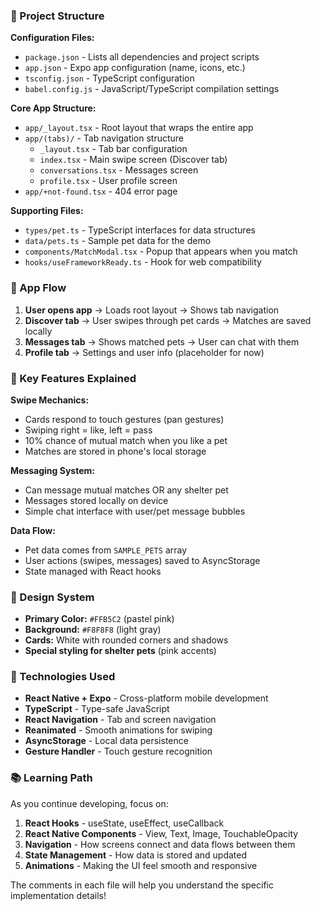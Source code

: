 ### 📁 Project Structure

**Configuration Files:**

- `package.json` - Lists all dependencies and project scripts
- `app.json` - Expo app configuration (name, icons, etc.)
- `tsconfig.json` - TypeScript configuration
- `babel.config.js` - JavaScript/TypeScript compilation settings

**Core App Structure:**

- `app/_layout.tsx` - Root layout that wraps the entire app
- `app/(tabs)/` - Tab navigation structure
  - `_layout.tsx` - Tab bar configuration
  - `index.tsx` - Main swipe screen (Discover tab)
  - `conversations.tsx` - Messages screen
  - `profile.tsx` - User profile screen
- `app/+not-found.tsx` - 404 error page

**Supporting Files:**

- `types/pet.ts` - TypeScript interfaces for data structures
- `data/pets.ts` - Sample pet data for the demo
- `components/MatchModal.tsx` - Popup that appears when you match
- `hooks/useFrameworkReady.ts` - Hook for web compatibility

### 🔄 App Flow

1. **User opens app** → Loads root layout → Shows tab navigation
2. **Discover tab** → User swipes through pet cards → Matches are saved locally
3. **Messages tab** → Shows matched pets → User can chat with them
4. **Profile tab** → Settings and user info (placeholder for now)

### 🎯 Key Features Explained

**Swipe Mechanics:**

- Cards respond to touch gestures (pan gestures)
- Swiping right = like, left = pass
- 10% chance of mutual match when you like a pet
- Matches are stored in phone's local storage

**Messaging System:**

- Can message mutual matches OR any shelter pet
- Messages stored locally on device
- Simple chat interface with user/pet message bubbles

**Data Flow:**

- Pet data comes from `SAMPLE_PETS` array
- User actions (swipes, messages) saved to AsyncStorage
- State managed with React hooks

### 🎨 Design System

- **Primary Color:** `#FFB5C2` (pastel pink)
- **Background:** `#F8F8F8` (light gray)
- **Cards:** White with rounded corners and shadows
- **Special styling for shelter pets** (pink accents)

### 🔧 Technologies Used

- **React Native + Expo** - Cross-platform mobile development
- **TypeScript** - Type-safe JavaScript
- **React Navigation** - Tab and screen navigation
- **Reanimated** - Smooth animations for swiping
- **AsyncStorage** - Local data persistence
- **Gesture Handler** - Touch gesture recognition

### 📚 Learning Path

As you continue developing, focus on:

1. **React Hooks** - useState, useEffect, useCallback
2. **React Native Components** - View, Text, Image, TouchableOpacity
3. **Navigation** - How screens connect and data flows between them
4. **State Management** - How data is stored and updated
5. **Animations** - Making the UI feel smooth and responsive

The comments in each file will help you understand the specific implementation details!
